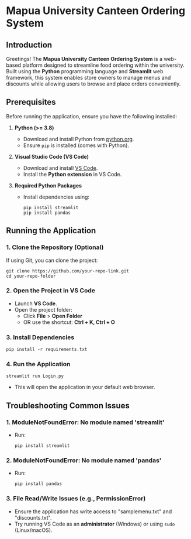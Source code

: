 # Mapua University Canteen Ordering System

## Introduction
Greetings! The **Mapua University Canteen Ordering System** is a web-based platform designed to streamline food ordering within the university. Built using the **Python** programming language and **Streamlit** web framework, this system enables store owners to manage menus and discounts while allowing users to browse and place orders conveniently.

## Prerequisites
Before running the application, ensure you have the following installed:

1. **Python (>= 3.8)**  
   - Download and install Python from [python.org](https://www.python.org/downloads/).  
   - Ensure `pip` is installed (comes with Python).

2. **Visual Studio Code (VS Code)**  
   - Download and install [VS Code](https://code.visualstudio.com/).  
   - Install the **Python extension** in VS Code.

3. **Required Python Packages**  
   - Install dependencies using:
     ```
     pip install streamlit
     pip install pandas
     ```

## Running the Application

### 1. Clone the Repository (Optional)
If using Git, you can clone the project:
```
git clone https://github.com/your-repo-link.git
cd your-repo-folder
```


### 2. Open the Project in VS Code
- Launch **VS Code**.
- Open the project folder:
  - Click **File** > **Open Folder**
  - OR use the shortcut: **Ctrl + K, Ctrl + O**

### 3. Install Dependencies
```
pip install -r requirements.txt
```

### 4. Run the Application
```
streamlit run Login.py
```
- This will open the application in your default web browser.

## Troubleshooting Common Issues

### 1. ModuleNotFoundError: No module named 'streamlit'
- Run:
  ```
  pip install streamlit
  ```  

### 2. ModuleNotFoundError: No module named 'pandas'
- Run:
  ```
  pip install pandas
  ```

### 3. File Read/Write Issues (e.g., PermissionError)
- Ensure the application has write access to "samplemenu.txt" and "discounts.txt".
- Try running VS Code as an **administrator** (Windows) or using `sudo` (Linux/macOS).


